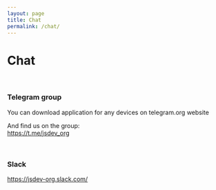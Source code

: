 ```yaml
---
layout: page
title: Chat
permalink: /chat/
---
```


# Chat

<br/>

### Telegram group

You can download application for any devices on telegram.org website

And find us on the group:  
https://t.me/jsdev_org

<br/>

### Slack

https://jsdev-org.slack.com/
